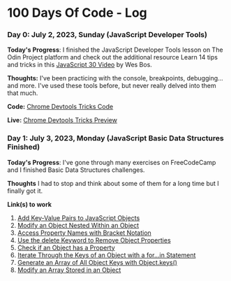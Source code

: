 # 100 Days Of Code - Log

### Day 0: July 2, 2023, Sunday (JavaScript Developer Tools)
<!-- ##### (delete me or comment me out) -->

**Today's Progress**: I finished the JavaScript Developer Tools lesson on The Odin Project platform and check out the additional resource Learn 14 tips and tricks in this [JavaScript 30 Video](https://www.youtube.com/watch?v=xkzDaKwinA8) by Wes Bos.

**Thoughts:** I've been practicing with the console, breakpoints, debugging... and more. I've used these tools before, but never really delved into them that much.

**Code:** [Chrome Devtools Tricks Code](https://github.com/carlosfrontend/chrome-dev-tools-tricks)

**Live:** [Chrome Devtools Tricks Preview](https://carlosfrontend.github.io/chrome-dev-tools-tricks/)

### Day 1: July 3, 2023, Monday (JavaScript Basic Data Structures Finished)

**Today's Progress**: I've gone through many exercises on FreeCodeCamp and I finished Basic Data Structures challenges.

**Thoughts** I had to stop and think about some of them for a long time but I finally got it.

**Link(s) to work**
1. [Add Key-Value Pairs to JavaScript Objects](https://www.freecodecamp.org/learn/javascript-algorithms-and-data-structures/basic-data-structures/add-key-value-pairs-to-javascript-objects)
2. [Modify an Object Nested Within an Object](https://www.freecodecamp.org/learn/javascript-algorithms-and-data-structures/basic-data-structures/modify-an-object-nested-within-an-object)
3. [Access Property Names with Bracket Notation](https://www.freecodecamp.org/learn/javascript-algorithms-and-data-structures/basic-data-structures/access-property-names-with-bracket-notation)
4. [Use the delete Keyword to Remove Object Properties](https://www.freecodecamp.org/learn/javascript-algorithms-and-data-structures/basic-data-structures/use-the-delete-keyword-to-remove-object-properties)
5. [Check if an Object has a Property](https://www.freecodecamp.org/learn/javascript-algorithms-and-data-structures/basic-data-structures/check-if-an-object-has-a-property)
6. [Iterate Through the Keys of an Object with a for...in Statement](https://www.freecodecamp.org/learn/javascript-algorithms-and-data-structures/basic-data-structures/iterate-through-the-keys-of-an-object-with-a-for---in-statement)
7. [Generate an Array of All Object Keys with Object.keys()](https://www.freecodecamp.org/learn/javascript-algorithms-and-data-structures/basic-data-structures/generate-an-array-of-all-object-keys-with-object-keys)
8. [Modify an Array Stored in an Object](https://www.freecodecamp.org/learn/javascript-algorithms-and-data-structures/basic-data-structures/modify-an-array-stored-in-an-object)

<!-- ### Day 1: June 27, Monday

**Today's Progress**: I've gone through many exercises on FreeCodeCamp.

**Thoughts** I've recently started coding, and it's a great feeling when I finally solve an algorithm challenge after a lot of attempts and hours spent.

**Link(s) to work**
1. [Find the Longest Word in a String](https://www.freecodecamp.com/challenges/find-the-longest-word-in-a-string)
2. [Title Case a Sentence](https://www.freecodecamp.com/challenges/title-case-a-sentence) -->
